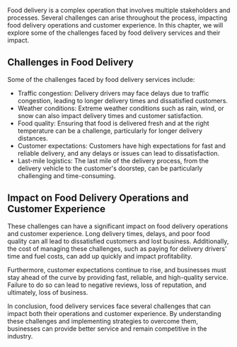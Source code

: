 
Food delivery is a complex operation that involves multiple stakeholders and processes. Several challenges can arise throughout the process, impacting food delivery operations and customer experience. In this chapter, we will explore some of the challenges faced by food delivery services and their impact.

Challenges in Food Delivery
---------------------------

Some of the challenges faced by food delivery services include:

* Traffic congestion: Delivery drivers may face delays due to traffic congestion, leading to longer delivery times and dissatisfied customers.
* Weather conditions: Extreme weather conditions such as rain, wind, or snow can also impact delivery times and customer satisfaction.
* Food quality: Ensuring that food is delivered fresh and at the right temperature can be a challenge, particularly for longer delivery distances.
* Customer expectations: Customers have high expectations for fast and reliable delivery, and any delays or issues can lead to dissatisfaction.
* Last-mile logistics: The last mile of the delivery process, from the delivery vehicle to the customer's doorstep, can be particularly challenging and time-consuming.

Impact on Food Delivery Operations and Customer Experience
----------------------------------------------------------

These challenges can have a significant impact on food delivery operations and customer experience. Long delivery times, delays, and poor food quality can all lead to dissatisfied customers and lost business. Additionally, the cost of managing these challenges, such as paying for delivery drivers' time and fuel costs, can add up quickly and impact profitability.

Furthermore, customer expectations continue to rise, and businesses must stay ahead of the curve by providing fast, reliable, and high-quality service. Failure to do so can lead to negative reviews, loss of reputation, and ultimately, loss of business.

In conclusion, food delivery services face several challenges that can impact both their operations and customer experience. By understanding these challenges and implementing strategies to overcome them, businesses can provide better service and remain competitive in the industry.
